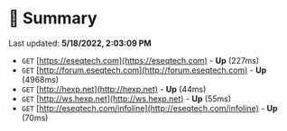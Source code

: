 # 📖 Summary
Last updated: **5/18/2022, 2:03:09 PM**

- `GET` [https://eseqtech.com](https://eseqtech.com) - **Up** (227ms)
- `GET` [http://forum.eseqtech.com](http://forum.eseqtech.com) - **Up** (4968ms)
- `GET` [http://hexp.net](http://hexp.net) - **Up** (44ms)
- `GET` [http://ws.hexp.net](http://ws.hexp.net) - **Up** (55ms)
- `GET` [http://eseqtech.com/infoline](http://eseqtech.com/infoline) - **Up** (70ms)
